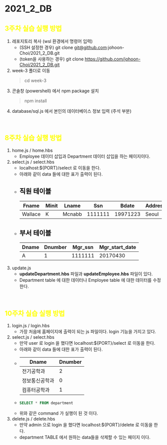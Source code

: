 # 2021_2_DB

## <span style="color:yellow">3주차 실습 실행 방법</span>
1. 레포지토리 복사 (wsl 환경에서 명령어 입력)
    - (SSH 설정한 경우) git clone git@github.com:johoon-Choi/2021_2_DB.git
    - (token을 사용하는 경우) git clone https://github.com/johoon-Choi/2021_2_DB.git
2. week-3 폴더로 이동
    > cd week-3
3. 콘솔창 (powershell) 에서 npm package 설치
    > npm install
4. database/sql.js 에서 본인의 데이터베이스 정보 입력 (주석 부분)

<br>

## <span style="color:yellow">8주차 실습 실행 방법</span>
1. home.js / home.hbs
    - Employee 데이터 삽입과 Department 데이터 삽입을 하는 페이지이다.
2. select.js / select.hbs
    - localhost:${PORT}/select 로 이동을 한다.
    - 아래와 같이 data 들에 대한 표가 출력이 된다.
    - ## <span style="color:black">직원 테이블</span>
      Fname|Minit|Lname|Ssn|Bdate|Address|Sex|Salary|Super_ssn|Dno
       ---|---|---|---|---|---|---|---|---|---|
       Wallace|K|Mcnabb|1111111|19971223|Seoul|M|500||1
    - ## <span style="color:black">부서 테이블</span>
      Dname|Dnumber|Mgr_ssn|Mgr_start_date
       ---|---|---|---|
       A|1|1111111|20170430
3. update.js
    - **updateDepartment.hbs** 파일과 **updateEmployee.hbs** 파일이 있다.
    - Department table 에 대한 데이터나 Employee table 에 대한 데이터를 수정한다.
<br>

## <span style="color:yellow">10주차 실습 실행 방법</span>
1. login.js / login.hbs
    - 가장 처음에 홈페이지에 출력이 되는 js 파일이다. login 기능을 가지고 있다.
2. select.js / select.hbs
    - 만약 user 로 login 을 했다면 localhost:${PORT}/select 로 이동을 한다.
    - 아래와 같이 data 들에 대한 표가 출력이 된다.
    -  Dname|Dnumber|
        ---|---|
        전기공학과|2
        정보통신공학과|0
        컴퓨터공학과|1
    - ``` SQL
      SELECT * FROM department 
    - 위와 같은 command 가 실행이 된 것 이다.
3. delete.js / delete.hbs
    - 만약 admin 으로 login 을 했다면 localhost:${PORT}/delete 로 이동을 한다.
    - department TABLE 에서 원하는 data들을 삭제할 수 있는 페이지 이다.